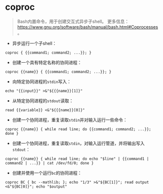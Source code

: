 # coproc

> Bash内置命令，用于创建交互式异步子shell。
> 更多信息：<https://www.gnu.org/software/bash/manual/bash.html#Coprocesses>。

- 异步运行一个子shell：

`coproc { {{command1; command2; ...}}; }`

- 创建一个具有特定名称的协同进程：

`coproc {{name}} { {{command1; command2; ...}}; }`

- 向特定协同进程的`stdin`写入：

`echo "{{input}}" >&"${{{name}}[1]}"`

- 从特定协同进程的`stdout`读取：

`read {{variable}} <&"${{{name}}[0]}"`

- 创建一个协同进程，重复读取`stdin`并对输入运行一些命令：

`coproc {{name}} { while read line; do {{command1; command2; ...}}; done }`

- 创建一个协同进程，重复读取`stdin`，对输入运行管道，并将输出写入`stdout`：

`coproc {{name}} { while read line; do echo "$line" | {{command1 | command2 | ...}} | cat /dev/fd/0; done }`

- 创建并使用一个运行`bc`的协同进程：

`coproc BC { bc --mathlib; }; echo "1/3" >&"${BC[1]}"; read output <&"${BC[0]}"; echo "$output"`